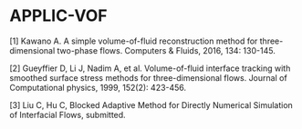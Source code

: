 # APPLIC-VOF

[1] Kawano A. A simple volume-of-fluid reconstruction method for three-dimensional two-phase flows. Computers & Fluids, 2016, 134: 130-145.

[2] Gueyffier D, Li J, Nadim A, et al. Volume-of-fluid interface tracking with smoothed surface stress methods for three-dimensional flows. Journal of Computational physics, 1999, 152(2): 423-456.

[3] Liu C, Hu C, Blocked Adaptive Method for Directly Numerical Simulation of Interfacial Flows, submitted.
